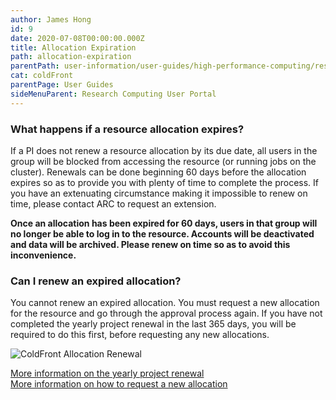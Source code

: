 ```yaml
---
author: James Hong
id: 9
date: 2020-07-08T00:00:00.000Z
title: Allocation Expiration
path: allocation-expiration
parentPath: user-information/user-guides/high-performance-computing/research-computing-user-portal
cat: coldFront
parentPage: User Guides
sideMenuParent: Research Computing User Portal
---
```


### What happens if a resource allocation expires?

If a PI does not renew a resource allocation by its due date, all users in the group will be blocked from accessing the resource (or running jobs on the cluster).  Renewals can be done beginning 60 days before the allocation expires so as to provide you with plenty of time to complete the process.  If you have an extenuating circumstance making it impossible to renew on time, please contact ARC to request an extension.

**Once an allocation has been expired for 60 days, users in that group will no longer be able to log in to the resource.  Accounts will be deactivated and data will be archived.  Please renew on time so as to avoid this inconvenience.**

### Can I renew an expired allocation?

You cannot renew an expired allocation.  You must request a new allocation for the resource and go through the approval process again.  If you have not completed the yearly project renewal in the last 365 days, you will be required to do this first, before requesting any new allocations.  

![ColdFront Allocation Renewal](/images/coldfront_allocation_expires.png)

[More information on the yearly project renewal](yearly-project-renewal)  
[More information on how to request a new allocation](request-new-allocation)
